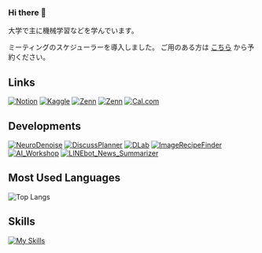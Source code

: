 ### Hi there 👋
大学で主に機械学習などを学んでいます。

ミーティングのスケジューラーを導入しました。
ご用のある方は [こちら](https://cal.com/nogikun/meeting) から予約ください。

## Links

[![Notion](https://img.shields.io/badge/-Notion%20|%20ポートフォリオ-000000.svg?logo=Notion)](https://nogikun.notion.site)
[![Kaggle](https://img.shields.io/badge/-Kaggle-000000.svg?logo=Kaggle)](https://www.kaggle.com/tkazuaki)
[![Zenn](https://img.shields.io/badge/-Zenn-000000.svg?logo=Zenn)](https://zenn.dev/nogikun)
[![Zenn](https://img.shields.io/badge/-Huggingface-000000.svg?logo=huggingface)](https://huggingface.co/nogikun)
[![Cal.com](https://img.shields.io/badge/-Cal.com-000000.svg?logo=caldotcom)](https://cal.com/nogikun/meeting)  
<!--[![Rating](https://badgen.org/img/atcoder/nogikun/rating/algorithm?style=flat&color=brack
)](https://atcoder.jp/users/nogikun?contestType=algo) -->

<!-- - Portfolio：[Notion site](https://nogikun.notion.site) -->
<!-- - RESUME：[@nogikun](https://www.resume.id/nogikun) -->
<!-- - Atcoder：[@nogikun](https://atcoder.jp/users/nogikun) -->
<!-- - Kaggle：[@tkazuaki](https://www.kaggle.com/tkazuaki) -->
<!-- - Zenn：[@nogikun](https://zenn.dev/nogikun) -->
<!-- - HuggingFace：[@nogikun](https://huggingface.co/nogikun) -->

## Developments

[![NeuroDenoise](https://img.shields.io/badge/-NeuroDenoise-000000.svg?logo=GitHub)](https://github.com/nogikun/NeuroDenoise)
[![DiscussPlanner](https://img.shields.io/badge/-DiscussPlanner-000000.svg?logo=GitHub)](https://github.com/BPS-sys/DiscussPlanner)
[![DLab](https://img.shields.io/badge/-DLab-000000.svg?logo=GitHub)](https://github.com/yukihito-jokyu/DLab)
[![ImageRecipeFinder](https://img.shields.io/badge/-ImageRecipeFinder-000000.svg?logo=GitHub)](https://github.com/nogikun/ImageRecipeFinder)
[![AI_Workshop](https://img.shields.io/badge/-AI_Workshop-000000.svg?logo=GitHub)](https://github.com/nogikun/AI_Workshop)
[![LINEbot_News_Summarizer](https://img.shields.io/badge/-LINEbot_News_Summarizer-000000.svg?logo=GitHub)](https://github.com/nogikun/LINEbot_News_Summarizer)

## Most Used Languages
<!--[![Anurag's GitHub stats](https://github-readme-stats.vercel.app/api?username=nogikun)](https://github.com/anuraghazra/github-readme-stats)<br>-->
![Top Langs](https://github-readme-stats.vercel.app/api/top-langs/?username=nogikun&langs_count=8&show_icons=true&theme=transparent&hide_border=true&locale=en&text_color=999999&hide_title=true&hide=jupyter%20notebook)
<!--![Top Langs](https://github-readme-stats.vercel.app/api/top-langs/?username=nogikun&layout=compact)-->
<!--[![trophy](https://github-profile-trophy.vercel.app/?username=nogikun)](https://github.com/ryo-ma/github-profile-trophy)-->

## Skills

[![My Skills](https://skillicons.dev/icons?i=git,docker,python,c,cpp,cs,matlab,fastapi,flask,html,css,js,figma,ai,mysql,postgres,firebase,pytorch,postman,unity&perline=10)](https://skillicons.dev)


<!--
**nogikun/nogikun** is a ✨ _special_ ✨ repository because its `README.md` (this file) appears on your GitHub profile.

Here are some ideas to get you started:

- 🔭 I’m currently working on ...
- 🌱 I’m currently learning ...
- 👯 I’m looking to collaborate on ...
- 🤔 I’m looking for help with ...
- 💬 Ask me about ...
- 📫 How to reach me: ...
- 😄 Pronouns: ...
- ⚡ Fun fact: ...
-->
